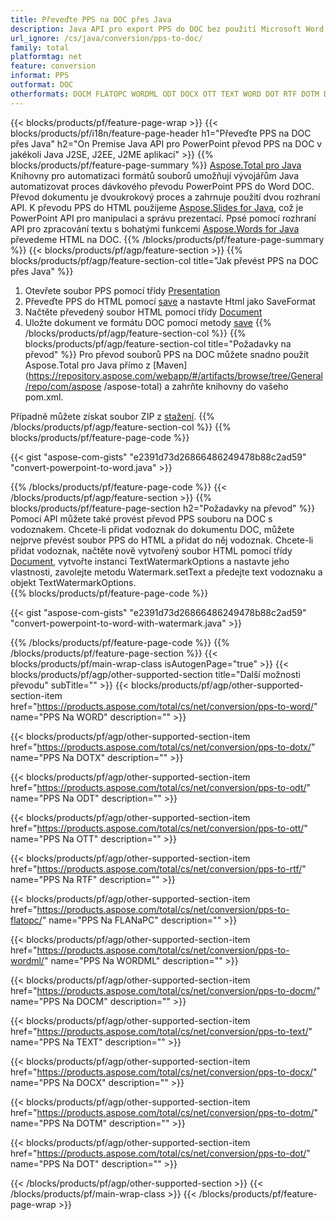 ```yaml
---
title: Převeďte PPS na DOC přes Java
description: Java API pro export PPS do DOC bez použití Microsoft Word nebo PowerPoint
url_ignore: /cs/java/conversion/pps-to-doc/
family: total
platformtag: net
feature: conversion
informat: PPS
outformat: DOC
otherformats: DOCM FLATOPC WORDML ODT DOCX OTT TEXT WORD DOT RTF DOTM DOTX
---
```

{{< blocks/products/pf/feature-page-wrap >}}
{{< blocks/products/pf/i18n/feature-page-header h1="Převeďte PPS na DOC přes Java" h2="On Premise Java API pro PowerPoint převod PPS na DOC v jakékoli Java J2SE, J2EE, J2ME aplikací" >}}
{{% blocks/products/pf/feature-page-summary %}}
[Aspose.Total pro Java](https://products.aspose.com/total/java/) Knihovny pro automatizaci formátů souborů umožňují vývojářům Java automatizovat proces dávkového převodu PowerPoint PPS do Word DOC. Převod dokumentu je dvoukrokový proces a zahrnuje použití dvou rozhraní API. K převodu PPS do HTML použijeme [Aspose.Slides for Java](https://products.aspose.com/slides/java/), což je PowerPoint API pro manipulaci a správu prezentací. Ppsé pomocí rozhraní API pro zpracování textu s bohatými funkcemi [Aspose.Words for Java](https://products.aspose.com/words/java/) převedeme HTML na DOC.
{{% /blocks/products/pf/feature-page-summary  %}}
{{< blocks/products/pf/agp/feature-section >}}
{{% blocks/products/pf/agp/feature-section-col title="Jak převést PPS na DOC přes Java" %}}
1. Otevřete soubor PPS pomocí třídy [Presentation](https://apireference.aspose.com/slides/java/com.aspose.slides/Presentation)
2. Převeďte PPS do HTML pomocí [save](https://apireference.aspose.com/slides/java/com.aspose.slides/Presentation#save-java.lang.String-int-com.aspose.slides.ISaveOptions-) a nastavte Html jako SaveFormat
3. Načtěte převedený soubor HTML pomocí třídy [Document](https://apireference.aspose.com/words/java/com.aspose.words/Document)
4. Uložte dokument ve formátu DOC pomocí metody [save](https://apireference.aspose.com/words/java/com.aspose.words/Document#save(java.lang.String,int))
{{% /blocks/products/pf/agp/feature-section-col %}}
{{% blocks/products/pf/agp/feature-section-col title="Požadavky na převod" %}}
Pro převod souborů PPS na DOC můžete snadno použít Aspose.Total pro Java přímo z [Maven](https://repository.aspose.com/webapp/#/artifacts/browse/tree/General/repo/com/aspose /aspose-total) a zahrňte knihovny do vašeho pom.xml.

Případně můžete získat soubor ZIP z [stažení](https://downloads.aspose.com/total/java).
{{% /blocks/products/pf/agp/feature-section-col %}}
{{% blocks/products/pf/feature-page-code %}}

{{< gist "aspose-com-gists" "e2391d73d26866486249478b88c2ad59" "convert-powerpoint-to-word.java" >}}


{{% /blocks/products/pf/feature-page-code %}}
{{< /blocks/products/pf/agp/feature-section >}}
{{% blocks/products/pf/feature-page-section  h2="Požadavky na převod" %}}
Pomocí API můžete také provést převod PPS souboru na DOC s vodoznakem. Chcete-li přidat vodoznak do dokumentu DOC, můžete nejprve převést soubor PPS do HTML a přidat do něj vodoznak. Chcete-li přidat vodoznak, načtěte nově vytvořený soubor HTML pomocí třídy [Document](https://apireference.aspose.com/words/java/com.aspose.words/Document), vytvořte instanci TextWatermarkOptions a nastavte jeho vlastnosti, zavolejte metodu Watermark.setText a předejte text vodoznaku a objekt TextWatermarkOptions.  
{{% blocks/products/pf/feature-page-code %}}

{{< gist "aspose-com-gists" "e2391d73d26866486249478b88c2ad59" "convert-powerpoint-to-word-with-watermark.java" >}}

{{% /blocks/products/pf/feature-page-code  %}}
{{% /blocks/products/pf/feature-page-section %}}
{{< blocks/products/pf/main-wrap-class isAutogenPage="true" >}}
{{< blocks/products/pf/agp/other-supported-section title="Další možnosti převodu" subTitle="" >}}
{{< blocks/products/pf/agp/other-supported-section-item href="https://products.aspose.com/total/cs/net/conversion/pps-to-word/" name="PPS Na WORD" description="" >}}

{{< blocks/products/pf/agp/other-supported-section-item href="https://products.aspose.com/total/cs/net/conversion/pps-to-dotx/" name="PPS Na DOTX" description="" >}}

{{< blocks/products/pf/agp/other-supported-section-item href="https://products.aspose.com/total/cs/net/conversion/pps-to-odt/" name="PPS Na ODT" description="" >}}

{{< blocks/products/pf/agp/other-supported-section-item href="https://products.aspose.com/total/cs/net/conversion/pps-to-ott/" name="PPS Na OTT" description="" >}}

{{< blocks/products/pf/agp/other-supported-section-item href="https://products.aspose.com/total/cs/net/conversion/pps-to-rtf/" name="PPS Na RTF" description="" >}}

{{< blocks/products/pf/agp/other-supported-section-item href="https://products.aspose.com/total/cs/net/conversion/pps-to-flatopc/" name="PPS Na FLANaPC" description="" >}}

{{< blocks/products/pf/agp/other-supported-section-item href="https://products.aspose.com/total/cs/net/conversion/pps-to-wordml/" name="PPS Na WORDML" description="" >}}

{{< blocks/products/pf/agp/other-supported-section-item href="https://products.aspose.com/total/cs/net/conversion/pps-to-docm/" name="PPS Na DOCM" description="" >}}

{{< blocks/products/pf/agp/other-supported-section-item href="https://products.aspose.com/total/cs/net/conversion/pps-to-text/" name="PPS Na TEXT" description="" >}}

{{< blocks/products/pf/agp/other-supported-section-item href="https://products.aspose.com/total/cs/net/conversion/pps-to-docx/" name="PPS Na DOCX" description="" >}}

{{< blocks/products/pf/agp/other-supported-section-item href="https://products.aspose.com/total/cs/net/conversion/pps-to-dotm/" name="PPS Na DOTM" description="" >}}

{{< blocks/products/pf/agp/other-supported-section-item href="https://products.aspose.com/total/cs/net/conversion/pps-to-dot/" name="PPS Na DOT" description="" >}}


{{< /blocks/products/pf/agp/other-supported-section >}}
{{< /blocks/products/pf/main-wrap-class >}}
{{< /blocks/products/pf/feature-page-wrap >}}
